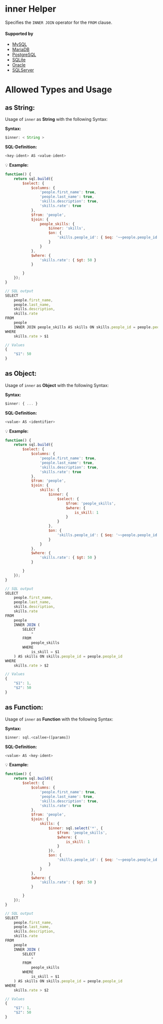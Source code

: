 # inner Helper
Specifies the `INNER JOIN` operator for the `FROM` clause.

#### Supported by
- [MySQL](https://dev.mysql.com/doc/refman/5.7/en/select.html)
- [MariaDB](https://mariadb.com/kb/en/library/select/)
- [PostgreSQL](https://www.postgresql.org/docs/9.5/static/sql-select.html)
- [SQLite](https://sqlite.org/lang_select.html)
- [Oracle](https://docs.oracle.com/cd/B19306_01/server.102/b14200/statements_10002.htm)
- [SQLServer](https://docs.microsoft.com/en-us/sql/t-sql/queries/select-having-transact-sql)

# Allowed Types and Usage

## as String:

Usage of `inner` as **String** with the following Syntax:

**Syntax:**

```javascript
$inner: < String >
```

**SQL-Definition:**
```javascript
<key-ident> AS <value-ident>
```

:bulb: **Example:**
```javascript
function() {
    return sql.build({
        $select: {
            $columns: {
                'people.first_name': true,
                'people.last_name': true,
                'skills.description': true,
                'skills.rate': true
            },
            $from: 'people',
            $join: {
                people_skills: {
                    $inner: 'skills',
                    $on: {
                        'skills.people_id': { $eq: '~~people.people_id' }
                    }
                }
            },
            $where: {
                'skills.rate': { $gt: 50 }
            }

        }
    });
}

// SQL output
SELECT
    people.first_name,
    people.last_name,
    skills.description,
    skills.rate
FROM
    people
    INNER JOIN people_skills AS skills ON skills.people_id = people.people_id
WHERE
    skills.rate > $1

// Values
{
    "$1": 50
}
```

## as Object:

Usage of `inner` as **Object** with the following Syntax:

**Syntax:**

```javascript
$inner: { ... }
```

**SQL-Definition:**
```javascript
<value> AS <identifier>
```

:bulb: **Example:**
```javascript
function() {
    return sql.build({
        $select: {
            $columns: {
                'people.first_name': true,
                'people.last_name': true,
                'skills.description': true,
                'skills.rate': true
            },
            $from: 'people',
            $join: {
                skills: {
                    $inner: {
                        $select: {
                            $from: 'people_skills',
                            $where: {
                                is_skill: 1
                            }
                        }
                    },
                    $on: {
                        'skills.people_id': { $eq: '~~people.people_id' }
                    }
                }
            },
            $where: {
                'skills.rate': { $gt: 50 }
            }

        }
    });
}

// SQL output
SELECT
    people.first_name,
    people.last_name,
    skills.description,
    skills.rate
FROM
    people
    INNER JOIN (
        SELECT
            *
        FROM
            people_skills
        WHERE
            is_skill = $1
    ) AS skills ON skills.people_id = people.people_id
WHERE
    skills.rate > $2

// Values
{
    "$1": 1,
    "$2": 50
}
```

## as Function:

Usage of `inner` as **Function** with the following Syntax:

**Syntax:**

```javascript
$inner: sql.<callee>([params])
```

**SQL-Definition:**
```javascript
<value> AS <key-ident>
```

:bulb: **Example:**
```javascript
function() {
    return sql.build({
        $select: {
            $columns: {
                'people.first_name': true,
                'people.last_name': true,
                'skills.description': true,
                'skills.rate': true
            },
            $from: 'people',
            $join: {
                skills: {
                    $inner: sql.select('*', {
                        $from: 'people_skills',
                        $where: {
                            is_skill: 1
                        }
                    }),
                    $on: {
                        'skills.people_id': { $eq: '~~people.people_id' }
                    }
                }
            },
            $where: {
                'skills.rate': { $gt: 50 }
            }

        }
    });
}

// SQL output
SELECT
    people.first_name,
    people.last_name,
    skills.description,
    skills.rate
FROM
    people
    INNER JOIN (
        SELECT
            *
        FROM
            people_skills
        WHERE
            is_skill = $1
    ) AS skills ON skills.people_id = people.people_id
WHERE
    skills.rate > $2

// Values
{
    "$1": 1,
    "$2": 50
}
```

